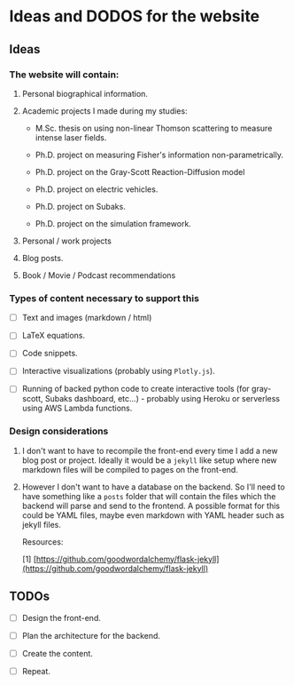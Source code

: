 # Ideas and DODOS for the website

## Ideas

### The website will contain:

1. Personal biographical information.

2. Academic projects I made during my studies:
    
    - M.Sc. thesis on using non-linear Thomson scattering to measure intense 
      laser fields.

    - Ph.D. project on measuring Fisher's information non-parametrically.

    - Ph.D. project on the Gray-Scott Reaction-Diffusion model

    - Ph.D. project on electric vehicles.

    - Ph.D. project on Subaks.

    - Ph.D. project on the simulation framework.

3. Personal / work projects

4. Blog posts.

5. Book / Movie / Podcast recommendations

### Types of content necessary to support this

- [ ] Text and images (markdown / html)

- [ ] LaTeX equations.

- [ ] Code snippets.

- [ ] Interactive visualizations (probably using `Plotly.js`).

- [ ] Running of backed python code to create interactive tools (for 
  gray-scott, Subaks dashboard, etc...) - probably using Heroku or serverless 
  using AWS Lambda functions.

### Design considerations

1. I don't want to have to recompile the front-end every time I add a new blog 
   post or project. Ideally it would be a `jekyll` like setup where new 
   markdown files will be compiled to pages on the front-end.

2. However I don't want to have a database on the backend. So I'll need to have 
   something like a `posts` folder that will contain the files which the 
   backend will parse and send to the frontend. A possible format for this 
   could be YAML files, maybe even markdown with YAML header such as jekyll 
   files.

   Resources:

   [1] 
       [https://github.com/goodwordalchemy/flask-jekyll](https://github.com/goodwordalchemy/flask-jekyll)

## TODOs

- [ ] Design the front-end.

- [ ] Plan the architecture for the backend.

- [ ] Create the content.

- [ ] Repeat.
